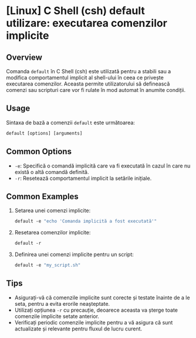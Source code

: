 # [Linux] C Shell (csh) default utilizare: executarea comenzilor implicite

## Overview
Comanda `default` în C Shell (csh) este utilizată pentru a stabili sau a modifica comportamentul implicit al shell-ului în ceea ce privește executarea comenzilor. Aceasta permite utilizatorului să definească comenzi sau scripturi care vor fi rulate în mod automat în anumite condiții.

## Usage
Sintaxa de bază a comenzii `default` este următoarea:

```csh
default [options] [arguments]
```

## Common Options
- `-e`: Specifică o comandă implicită care va fi executată în cazul în care nu există o altă comandă definită.
- `-r`: Resetează comportamentul implicit la setările inițiale.

## Common Examples
1. Setarea unei comenzi implicite:
   ```csh
   default -e "echo 'Comanda implicită a fost executată'"
   ```

2. Resetarea comenzilor implicite:
   ```csh
   default -r
   ```

3. Definirea unei comenzi implicite pentru un script:
   ```csh
   default -e "my_script.sh"
   ```

## Tips
- Asigurați-vă că comenzile implicite sunt corecte și testate înainte de a le seta, pentru a evita erorile neașteptate.
- Utilizați opțiunea `-r` cu precauție, deoarece aceasta va șterge toate comenzile implicite setate anterior.
- Verificați periodic comenzile implicite pentru a vă asigura că sunt actualizate și relevante pentru fluxul de lucru curent.